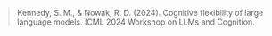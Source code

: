 > Kennedy, S. M., & Nowak, R. D. (2024). Cognitive flexibility of large language models. ICML 2024 Workshop on LLMs and Cognition.
